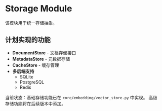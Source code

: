 # Storage Module

该模块用于统一存储抽象。

## 计划实现的功能

- **DocumentStore** - 文档存储接口
- **MetadataStore** - 元数据存储
- **CacheStore** - 缓存管理
- **多后端支持**
  - SQLite
  - PostgreSQL
  - Redis

当前状态：基础存储功能已在 `core/embedding/vector_store.py` 中实现。
高级存储功能将在后续版本中添加。